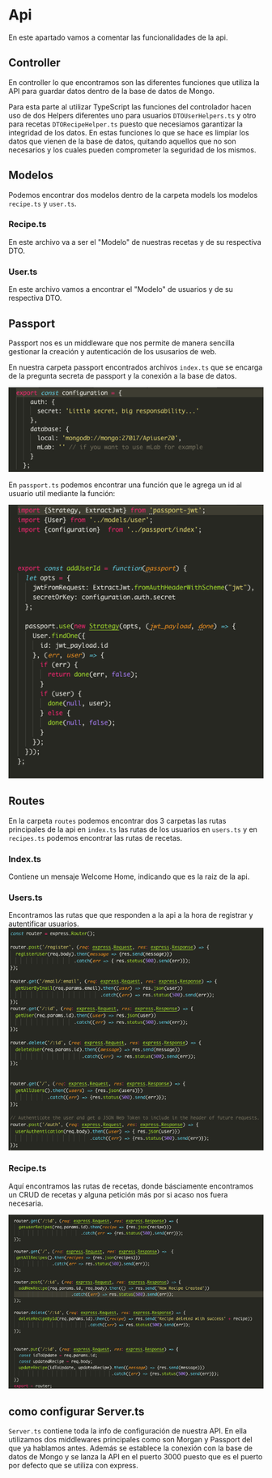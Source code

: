 # Api
En este apartado vamos a comentar las funcionalidades de la api.

## Controller
En controller lo que encontramos son las diferentes funciones que utiliza la API para guardar datos dentro de la base de datos de Mongo. 

Para esta parte al utilizar TypeScript las funciones del controlador hacen uso de dos Helpers diferentes uno para usuarios `DTOUserHelpers.ts` y otro para recetas `DTORecipeHelper.ts` puesto que necesiamos garantizar la integridad de los datos. En estas funciones lo que se hace es limpiar los datos que vienen de la base de datos, quitando aquellos que no son necesarios y los cuales pueden comprometer la seguridad de los mismos.

## Modelos
Podemos encontrar dos modelos dentro de la carpeta models los modelos `recipe.ts` y `user.ts`.

### Recipe.ts

En este archivo va a ser el "Modelo" de nuestras recetas y de su respectiva DTO.
  
### User.ts

En este archivo vamos a encontrar el "Modelo" de usuarios y de su respectiva DTO.


## Passport 
Passport nos es un middleware que nos permite de manera sencilla gestionar la creación y autenticación de los ususarios de web. 

En nuestra carpeta passport encontrados archivos `index.ts` que se encarga de la pregunta secreta de passport y la conexión a la base de datos.

![image](../images/indexts.png)

En `passport.ts` podemos encontrar una función que le agrega un id al usuario util mediante la función:

![image](../images/passport.png)


## Routes

En la carpeta `routes` podemos encontrar dos 3 carpetas las rutas principales de la api en `index.ts` las rutas de los usuarios en `users.ts` y  en `recipes.ts` podemos encontrar las rutas de recetas.

### Index.ts

Contiene un mensaje Welcome Home, indicando que es la raiz de la api.

### Users.ts

 Encontramos las rutas que que responden a la api a la hora de registrar y autentificar usuarios.
![image](../images/usersts.png)

### Recipe.ts

Aquí encontramos las rutas de recetas, donde básciamente encontramos un CRUD de recetas y alguna petición más por si acaso nos fuera necesaria. 

![image](../images/recipests.png)

## como configurar Server.ts

`Server.ts` contiene toda la info de configuración de nuestra API. En ella utilizamos dos middlewares principales como son Morgan y Passport del que ya hablamos antes. Además se establece la conexión con la base de datos de Mongo y se lanza la API en el puerto 3000 puesto que es el puerto por defecto que se utiliza con express. 
